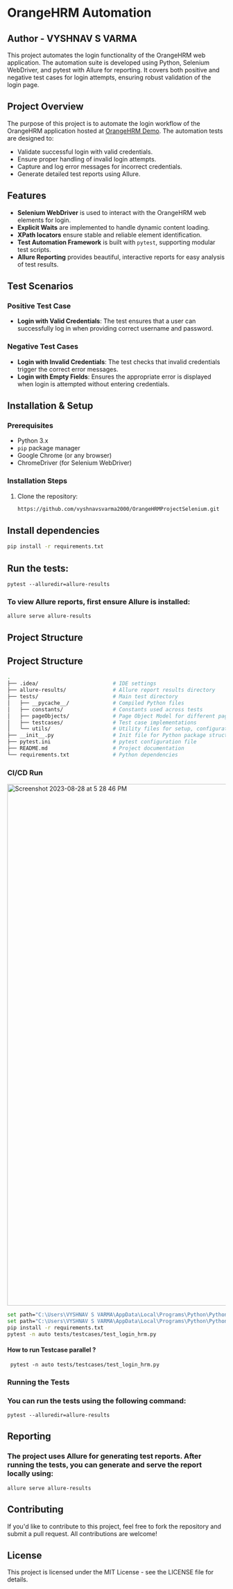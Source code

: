 # OrangeHRM Automation
## Author - VYSHNAV S VARMA

This project automates the login functionality of the OrangeHRM web application. The automation suite is developed using Python, Selenium WebDriver, and pytest with Allure for reporting. It covers both positive and negative test cases for login attempts, ensuring robust validation of the login page.

## Project Overview

The purpose of this project is to automate the login workflow of the OrangeHRM application hosted at [OrangeHRM Demo](https://awesomeqa.com/hr/web/index.php/auth/login). The automation tests are designed to:
- Validate successful login with valid credentials.
- Ensure proper handling of invalid login attempts.
- Capture and log error messages for incorrect credentials.
- Generate detailed test reports using Allure.

## Features

- **Selenium WebDriver** is used to interact with the OrangeHRM web elements for login.
- **Explicit Waits** are implemented to handle dynamic content loading.
- **XPath locators** ensure stable and reliable element identification.
- **Test Automation Framework** is built with `pytest`, supporting modular test scripts.
- **Allure Reporting** provides beautiful, interactive reports for easy analysis of test results.

## Test Scenarios

### Positive Test Case
- **Login with Valid Credentials**: The test ensures that a user can successfully log in when providing correct username and password.

### Negative Test Cases
- **Login with Invalid Credentials**: The test checks that invalid credentials trigger the correct error messages.
- **Login with Empty Fields**: Ensures the appropriate error is displayed when login is attempted without entering credentials.

## Installation & Setup

### Prerequisites
- Python 3.x
- `pip` package manager
- Google Chrome (or any browser)
- ChromeDriver (for Selenium WebDriver)

### Installation Steps

1. Clone the repository:
   ```bash
   https://github.com/vyshnavsvarma2000/OrangeHRMProjectSelenium.git
   
## Install dependencies
   ```bash
   pip install -r requirements.txt 
   ```
 ## Run the tests:
```chatinput
pytest --alluredir=allure-results
```
### To view Allure reports, first ensure Allure is installed:

```chatinput
allure serve allure-results
```

## Project Structure

  ## Project Structure

```bash
.
├── .idea/                        # IDE settings
├── allure-results/               # Allure report results directory
├── tests/                        # Main test directory
│   ├── __pycache__/              # Compiled Python files
│   ├── constants/                # Constants used across tests
│   ├── pageObjects/              # Page Object Model for different pages
│   ├── testcases/                # Test case implementations
│   └── utils/                    # Utility files for setup, configurations
├── __init__.py                   # Init file for Python package structure
├── pytest.ini                    # pytest configuration file
├── README.md                     # Project documentation
└── requirements.txt              # Python dependencies
```

### CI/CD Run

<img width="1199" alt="Screenshot 2023-08-28 at 5 28 46 PM" src="https://github.com/PramodDutta/PyWebAutomation0x/assets/1409610/b339baf7-ae46-4188-b285-bfb88862f752">

```bash
set path="C:\Users\VYSHNAV S VARMA\AppData\Local\Programs\Python\Python312" 
set path="C:\Users\VYSHNAV S VARMA\AppData\Local\Programs\Python\Python312\Scripts"
pip install -r requirements.txt
pytest -n auto tests/testcases/test_login_hrm.py
```

#### How to run Testcase parallel ?

``` pytest -n auto tests/testcases/test_login_hrm.py```

### Running the Tests
### You can run the tests using the following command:
``` pytest --alluredir=allure-results ```
## Reporting
### The project uses Allure for generating test reports. After running the tests, you can generate and serve the report locally using:

```chatinput
allure serve allure-results
```

## Contributing
If you'd like to contribute to this project, feel free to fork the repository and submit a pull request. All contributions are welcome!
  
## License
This project is licensed under the MIT License - see the LICENSE file for details.

